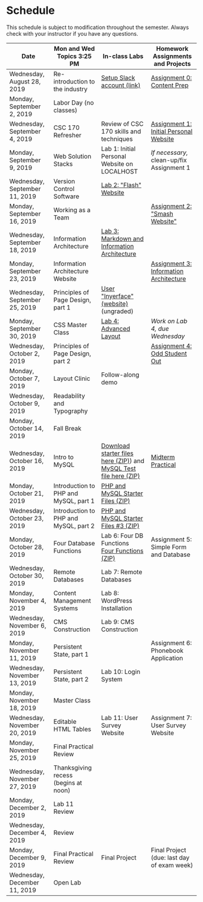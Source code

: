 # 		**Schedule**
This schedule is subject to modification throughout the semester. Always check with your instructor if you have any questions.

| Date                          | Mon and Wed Topics 3:25 PM            | In-class Labs                                                | Homework Assignments and Projects                            |
| ----------------------------- | ------------------------------------- | ------------------------------------------------------------ | ------------------------------------------------------------ |
| Wednesday, August 28, 2019    | Re-introduction to the industry       | [Setup Slack account (link)](https://join.slack.com/t/csc174/signup) | [Assignment 0: Content Prep](assignment00-content-prep/instructions.md) |
| Monday, September 2, 2019     | Labor Day (no classes)                |                                                              |                                                              |
| Wednesday, September 4, 2019  | CSC 170 Refresher                     | Review of CSC 170 skills and techniques                      | [Assignment 1: Initial Personal Website](assignment01-initial-personal-website/instructions.md) |
| Monday, September 9, 2019     | Web Solution Stacks                   | Lab 1: Initial Personal Website on LOCALHOST                 | *If necessary,* clean-up/fix Assignment 1                    |
| Wednesday, September 11, 2019 | Version Control Software              | [Lab 2: "Flash" Website](lab02-flash-website/instructions.md) |                                                              |
| Monday, September 16, 2019    | Working as a Team                     |                                                              | [Assignment 2: "Smash Website"](assignment02-smash-website/instructions.md) |
| Wednesday, September 18, 2019 | Information Architecture              | [Lab 3: Markdown and Information Architecture](lab03-markdown-and-ia/instructions.md) |                                                              |
| Monday, September 23, 2019    | Information Architecture Website      |                                                              | [Assignment 3: Information Architecture](assignment03-information-architecture/instructions.md) |
| Wednesday, September 25, 2019 | Principles of Page Design, part 1     | [User "Inyerface" (website)](https://userinyerface.com/) (ungraded) |                                                              |
| Monday, September 30, 2019    | CSS Master Class                      | [Lab 4: Advanced Layout](lab04-advanced-layout/instructions.md) | *Work on Lab 4, due Wednesday*                               |
| Wednesday, October 2, 2019    | Principles of Page Design, part 2     |                                                              | [Assignment 4: Odd Student Out](assignment04-odd-student-out/instructions.md) |
| Monday, October 7, 2019       | Layout Clinic                         | Follow-along demo                                            |                                                              |
| Wednesday, October 9, 2019    | Readability and Typography            |                                                              |                                                              |
| Monday, October 14, 2019      | Fall Break                            |                                                              |                                                              |
| Wednesday, October 16, 2019   | Intro to MySQL                        | [Download starter files here (ZIP)](13-mysql-intro/mysql-starter-files.zip)) and [MySQL Test file here (ZIP)](13-mysql-intro/testmysql.php.zip) | [Midterm Practical](project-midterm/instructions.md)         |
| Monday, October 21, 2019      | Introduction to PHP and MySQL, part 1 | [PHP and MySQL Starter Files (ZIP)](14-php-mysql1/php-mysql_starter-files.zip) |                                                              |
| Wednesday, October 23, 2019   | Introduction to PHP and MySQL, part 2 | [PHP and MySQL Starter Files #3 (ZIP)](15-php-mysql2/databases3.zip) |                                                              |
| Monday, October 28, 2019      | Four Database Functions               | Lab 6: Four DB Functions<br> [Four Functions (ZIP)](15-php-mysql2/four-functions.zip) | Assignment 5: Simple Form and Database                       |
| Wednesday, October 30, 2019   | Remote Databases                      | Lab 7: Remote Databases                                      |                                                              |
| Monday, November 4, 2019      | Content Management Systems            | Lab 8: WordPress Installation                                |                                                              |
| Wednesday, November 6, 2019   | CMS Construction                      | Lab 9: CMS Construction                                      |                                                              |
| Monday, November 11, 2019     | Persistent State, part 1              |                                                              | Assignment 6: Phonebook Application                          |
| Wednesday, November 13, 2019  | Persistent State, part 2              | Lab 10: Login System                                         |                                                              |
| Monday, November 18, 2019     | Master Class                          |                                                              |                                                              |
| Wednesday, November 20, 2019  | Editable HTML Tables                  | Lab 11: User Survey Website                                  | Assignment 7: User Survey Website                            |
| Monday, November 25, 2019     | Final Practical Review                |                                                              |                                                              |
| Wednesday, November 27, 2019  | Thanksgiving recess (begins at noon)  |                                                              |                                                              |
| Monday, December 2, 2019      | Lab 11 Review                         |                                                              |                                                              |
| Wednesday, December 4, 2019   | Review                                |                                                              |                                                              |
| Monday, December 9, 2019      | Final Practical Review                | Final Project                                                | Final Project (due: last day of exam week)                   |
| Wednesday, December 11, 2019  | Open Lab                              |                                                              |                                                              |